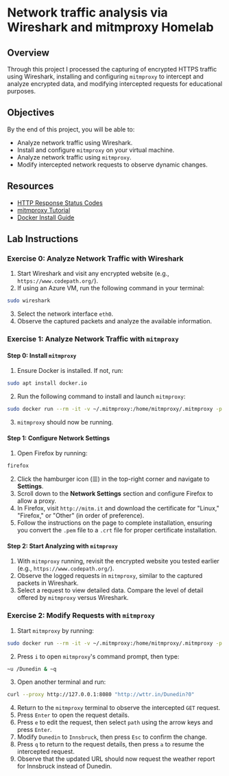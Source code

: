# Network traffic analysis via Wireshark and mitmproxy Homelab

## Overview
Through this project I processed the capturing of encrypted HTTPS traffic using Wireshark, installing and configuring `mitmproxy` to intercept and analyze encrypted data, and modifying intercepted requests for educational purposes.

## Objectives
By the end of this project, you will be able to:
- Analyze network traffic using Wireshark.
- Install and configure `mitmproxy` on your virtual machine.
- Analyze network traffic using `mitmproxy`.
- Modify intercepted network requests to observe dynamic changes.

## Resources
- [HTTP Response Status Codes](https://developer.mozilla.org/en-US/docs/Web/HTTP/Status)
- [mitmproxy Tutorial](https://docs.mitmproxy.org/stable/)
- [Docker Install Guide](https://hub.docker.com/r/mitmproxy/mitmproxy)

## Lab Instructions

### Exercise 0: Analyze Network Traffic with Wireshark
1. Start Wireshark and visit any encrypted website (e.g., `https://www.codepath.org/`).
2. If using an Azure VM, run the following command in your terminal:

```bash
sudo wireshark
```

3. Select the network interface `eth0`.
4. Observe the captured packets and analyze the available information.

### Exercise 1: Analyze Network Traffic with `mitmproxy`

#### Step 0: Install `mitmproxy`
1. Ensure Docker is installed. If not, run:

```bash
sudo apt install docker.io
```

2. Run the following command to install and launch `mitmproxy`:

```bash
sudo docker run --rm -it -v ~/.mitmproxy:/home/mitmproxy/.mitmproxy -p 8080:8080 mitmproxy/mitmproxy
```

3. `mitmproxy` should now be running.

#### Step 1: Configure Network Settings
1. Open Firefox by running:

```bash
firefox
```

2. Click the hamburger icon (☰) in the top-right corner and navigate to **Settings**.
3. Scroll down to the **Network Settings** section and configure Firefox to allow a proxy.
4. In Firefox, visit `http://mitm.it` and download the certificate for "Linux," "Firefox," or "Other" (in order of preference).
5. Follow the instructions on the page to complete installation, ensuring you convert the `.pem` file to a `.crt` file for proper certificate installation.

#### Step 2: Start Analyzing with `mitmproxy`
1. With `mitmproxy` running, revisit the encrypted website you tested earlier (e.g., `https://www.codepath.org/`).
2. Observe the logged requests in `mitmproxy`, similar to the captured packets in Wireshark.
3. Select a request to view detailed data. Compare the level of detail offered by `mitmproxy` versus Wireshark.

### Exercise 2: Modify Requests with `mitmproxy`
1. Start `mitmproxy` by running:

```bash
sudo docker run --rm -it -v ~/.mitmproxy:/home/mitmproxy/.mitmproxy -p 8080:8080 mitmproxy/mitmproxy
```

2. Press `i` to open `mitmproxy`'s command prompt, then type:

```bash
~u /Dunedin & ~q
```

3. Open another terminal and run:

```bash
curl --proxy http://127.0.0.1:8080 "http://wttr.in/Dunedin?0"
```

4. Return to the `mitmproxy` terminal to observe the intercepted `GET` request.
5. Press `Enter` to open the request details.
6. Press `e` to edit the request, then select `path` using the arrow keys and press `Enter`.
7. Modify `Dunedin` to `Innsbruck`, then press `Esc` to confirm the change.
8. Press `q` to return to the request details, then press `a` to resume the intercepted request.
9. Observe that the updated URL should now request the weather report for Innsbruck instead of Dunedin.
